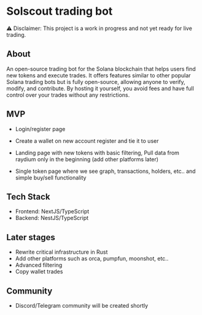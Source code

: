 # Solscout trading bot

⚠️ Disclaimer: This project is a work in progress and not yet ready for live trading.

## About

An open-source trading bot for the Solana blockchain that helps users find new tokens and execute trades. It offers features similar to other popular Solana trading bots but is fully open-source, allowing anyone to verify, modify, and contribute. By hosting it yourself, you avoid fees and have full control over your trades without any restrictions.

## MVP

- Login/register page
- Create a wallet on new account register and tie it to user

- Landing page with new tokens with basic filtering, Pull data from raydium only in the beginning (add other platforms later)

- Single token page where we see graph, transactions, holders, etc.. and simple buy/sell functionality

## Tech Stack

- Frontend: NextJS/TypeScript
- Backend: NestJS/TypeScript

## Later stages

- Rewrite critical infrastructure in Rust
- Add other platforms such as orca, pumpfun, moonshot, etc..
- Advanced filtering
- Copy wallet trades

## Community

- Discord/Telegram community will be created shortly
